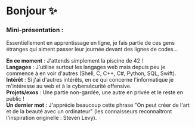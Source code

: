# Bonjour ✨

### Mini-présentation :
Essentiellement en apprentissage en ligne, je fais partie de ces gens étranges qui aiment passer leur journée devant des lignes de codes...

**En ce moment** : J'attends simplement la piscine de 42 !  
**Langages** : J'utilise surtout les langages web mais depuis peu je commence à en voir d'autres (Shell, C, C++, C#, Python, SQL, Swift).  
**Intérêt** : Si j'ai d'autres intérêts, en ce qui concerne l'informatique je m'intéresse au web et à la cybersécurité offensive.  
**Projets/exos** : Une partie non-gardée, une autre en privée et le reste en public !  
**Un dernier mot** : J'apprécie beaucoup cette phrase "On peut créer de l'art et de la beauté avec un ordinateur" (les connaisseurs reconnaîtront l'inspiration originelle : Steven Levy).
